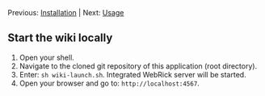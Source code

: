 <!-- --- title: Launching -->

<!-- SIMPLE HORIZONTAL NAVIGATOR -->
<div class="horizontal-navigator">
	<span>
		Previous: <a href="./01-Installation">Installation</a> | Next: <a href="./03-Usage">Usage</a>
	</span>
</div>

## Start the wiki locally

1. Open your shell.
2. Navigate to the cloned git repository of this application (root directory).
3. Enter: `sh wiki-launch.sh`. Integrated WebRick server will be started.  
4. Open your browser and go to: `http://localhost:4567`.
